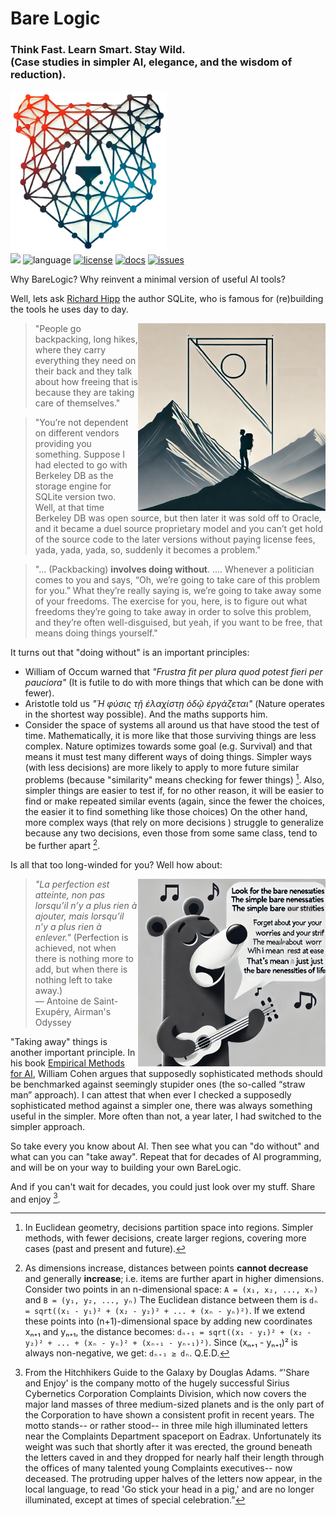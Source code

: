 <h1> Bare Logic </h1>
<h3>Think Fast. Learn Smart. Stay Wild. <br>(Case studies in simpler AI,  elegance, and the wisdom of reduction).</h3>
<p>
<img src="/docs/img/barelogic.png"  width="250">
<br>
<a href="http://github.com/timm/barelogic"><img src="https://img.shields.io/badge/GitHub-src-yellow?logo=github&style=flat-square"></a> 
<img alt="language" src="https://img.shields.io/badge/language-python-blue.svg?logo=python&logoColor=white&style=flat-square"> 
<a href="https://github.com/timm/barelogic/blob/main/LICENSE.md"><img alt="license" src="https://img.shields.io/badge/license-MIT-brightgreen?logo=open-source-initiative&logoColor=white&style=flat-square"></a>
<a href="https://github.com/timm/barelogic/blob/main/README.md"><img alt="docs" src="https://img.shields.io/badge/docs-available-orange?logo=readthedocs&logoColor=white&style=flat-square"></a>
<a href="http://github.com/timm/barelogic/issues"><img alt="issues" src="https://img.shields.io/badge/issues-track-red?logo=github&style=flat-square"></a>
</p>


Why BareLogic? Why reinvent a minimal version of useful AI tools?

Well, lets ask 
[Richard Hipp](https://corecursive.com/066-sqlite-with-richard-hipp/)
the author SQLite, 
who is famous for (re)building the tools he  uses day to day.

<img src="/docs/img/backpack.png" align=right width=300> 

 >  "People go backpacking,
 long hikes, where they carry
 everything they need on their back and they talk about how freeing
 that is because they are taking care of themselves."


> "You’re not dependent on different vendors providing you something. Suppose I had elected to go with Berkeley DB as the storage engine for SQLite version two.
Well, at that time Berkeley DB was open source, but then later it was sold off to Oracle, and it became a duel source proprietary model and you can’t get hold of the source code to the later versions without paying license fees, yada, yada, yada, so, suddenly it becomes a problem."



>  "... (Packbacking)  **involves doing without**. ....
Whenever a politician comes to you and says, “Oh, we’re
going to take care of this problem for you.” What they’re really
saying is, we’re going to take away some of your freedoms. The
exercise for you, here, is to figure out what freedoms they’re going
to take away in order to solve this problem, and they’re often
well-disguised, but yeah, if you want to be free, that means doing
things yourself."

It turns out that "doing without" is an important principles:

- William of Occum warned that
 _"Frustra fit per plura quod potest fieri per pauciora"_  (It is futile to do with more things that which can be done with fewer).
- Aristotle told us _"Ἡ φύσις τῇ ἐλαχίστῃ ὁδῷ ἐργάζεται"_ (Nature operates in the shortest way possible). And the maths supports him.
- Consider the space of systems all around us that have stood the test of time.
  Mathematically, it is more like that those surviving things are less complex.
  Nature optimizes towards some goal (e.g.  Survival) and that means 
  it must test  many different ways of doing things. 
  Simpler ways (with less decisions) are more likely to 
      apply to more future similar problems
      (because "similarity" means checking for fewer things) [^apply].
  Also, simpler things are easier to test if, for no other reason,
      it will be easier to find or make repeated similar events (again, since the fewer the
      choices, the easier it to find something like those choices)
  On the other hand, more complex ways (that rely on more decisions ) struggle to
  generalize because any two decisions, even those from some same class, tend to be further  apart [^dist].

[^apply]: In Euclidean geometry, decisions partition space into
regions. Simpler methods, with fewer decisions, create larger
regions, covering more cases (past and present and future). 

[^dist]: As dimensions increase, distances between points **cannot decrease** and generally **increase**;
i.e. items are further apart in higher dimensions. 
Consider two points in an n-dimensional space:
     `A = (x₁, x₂, ..., xₙ)` and  `B = (y₁, y₂, ..., yₙ)`
The Euclidean distance between them is
`dₙ = sqrt((x₁ - y₁)² + (x₂ - y₂)² + ... + (xₙ - yₙ)²)`.
If we extend these points into (n+1)-dimensional space by adding new coordinates xₙ₊₁ and yₙ₊₁, the distance becomes:
`dₙ₊₁ = sqrt((x₁ - y₁)² + (x₂ - y₂)² + ... + (xₙ - yₙ)² + (xₙ₊₁ - yₙ₊₁)²)`.
Since (xₙ₊₁ - yₙ₊₁)² is always non-negative, we get:
`dₙ₊₁ ≥ dₙ`.  Q.E.D.



Is all that too long-winded for you? Well how about:

<img src="/docs/img/song.png" align=right width=300> 

> _"La perfection est atteinte, non pas lorsqu’il n’y a plus rien à ajouter, mais lorsqu’il n’y a plus rien à enlever."_
(Perfection is achieved, not when there is nothing more to add, but when there is nothing 
left to take away.)<br>
― Antoine de Saint-Exupéry, Airman's Odyssey


"Taking away" things is another important
principle. In his book [Empirical Methods for AI](https://www.eecs.harvard.edu/cs286r/courses/spring08/reading6/CohenTutorial.pdf), 
William Cohen argues that
supposedly sophisticated methods should be benchmarked
against seemingly stupider ones (the so-called “straw man”
approach). I can attest that when ever I checked a supposedly sophisticated method against
a simpler one, there was always something useful in the
simpler. More often than not, a year later, I had
switched to the simpler approach.

So take every you know about AI. Then see what you can "do without"
and what can you can "take away".
Repeat that for decades of AI programming,
 and will be on your way to building  your  own BareLogic.

And if you can't wait for decades, you could just look over my stuff.
Share and enjoy [^hhgth].


[^hhgth]: From the Hitchhikers Guide to the Galaxy by Douglas Adams. “'Share and Enjoy' is the company motto of the hugely successful Sirius Cybernetics Corporation Complaints Division, which now covers the major land masses of three medium-sized planets and is the only part of the Corporation to have shown a consistent profit in recent years. The motto stands-- or rather stood-- in three mile high illuminated letters near the Complaints Department spaceport on Eadrax. Unfortunately its weight was such that shortly after it was erected, the ground beneath the letters caved in and they dropped for nearly half their length through the offices of many talented young Complaints executives-- now deceased. The protruding upper halves of the letters now appear, in the local language, to read 'Go stick your head in a pig,' and are no longer illuminated, except at times of special celebration.”

